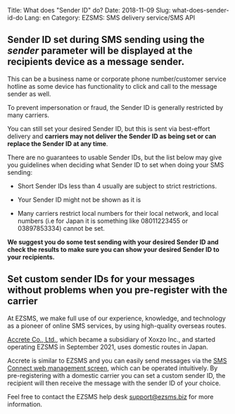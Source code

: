 Title: What does "Sender ID" do?
Date: 2018-11-09
Slug: what-does-sender-id-do
Lang: en
Category: EZSMS: SMS delivery service/SMS API

## Sender ID set during SMS sending using the *sender* parameter will be displayed at the recipients device as a message sender.

This can be a business name or corporate phone number/customer service hotline as some device has functionality to click and call to the message sender as well. 

To prevent impersonation or fraud, the Sender ID is generally restricted by many carriers. 

You can still set your desired Sender ID, but this is sent via best-effort delivery and **carriers may not deliver the Sender ID as being set or can replace the Sender ID at any time**.

There are no guarantees to usable Sender IDs, but the list below may give you guidelines when deciding what Sender ID to set when doing your SMS sending:

* Short Sender IDs less than 4 usually are subject to strict restrictions.

* Your Sender ID might not be shown as it is

* Many carriers restrict local numbers for their local network, and local numbers (i.e for Japan it is something like 08011223455 or 03897853334) cannot be set.

**We suggest you do some test sending with your desired Sender ID and check the results to make sure you can show your desired Sender ID to your recipients.**


## Set custom sender IDs for your messages without problems when you pre-register with the carrier

At EZSMS, we make full use of our experience, knowledge, and technology as a pioneer of online SMS services, by using high-quality overseas routes.

[Accrete Co., Ltd.](https://www.accrete-inc.com/), which became a subsidiary of Xoxzo Inc., and started operating EZSMS in September 2021, uses domestic routes in Japan.

Accrete is similar to EZSMS and you can easily send messages via the [SMS Connect web management screen](https://www.accrete-inc.com/service/onewaysms/index.html), which can be operated intuitively. By pre-registering with a domestic carrier you can set a custom sender ID, the recipient will then receive the message with the sender ID of your choice.

Feel free to contact the EZSMS help desk support@ezsms.biz for more information.
